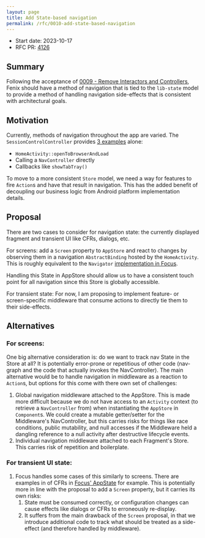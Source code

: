 ```yaml
---
layout: page
title: Add State-based navigation
permalink: /rfc/0010-add-state-based-navigation
---
```


* Start date: 2023-10-17
* RFC PR: [4126](https://github.com/mozilla-mobile/firefox-android/pull/4126)

## Summary

Following the acceptance of [0009 - Remove Interactors and Controllers](0009-remove-interactors-and-controllers), Fenix should have a method of navigation that is tied to the `lib-state` model to  provide a method of handling navigation side-effects that is consistent with architectural goals.

## Motivation

Currently, methods of navigation throughout the app are varied. The `SessionControlController` provides [3 examples](https://searchfox.org/mozilla-mobile/rev/aa6bee71a6e0ea73f041a54ddf4d5d4e2f603429/firefox-android/fenix/app/src/main/java/org/mozilla/fenix/home/sessioncontrol/SessionControlController.kt#180) alone:

- `HomeActivity::openToBrowserAndLoad`
- Calling a `NavController` directly
- Callbacks like `showTabTray()`

To move to a more consistent `Store` model, we need a way for features to fire `Action`s and have that result in navigation. This has the added benefit of decoupling our business logic from Android platform implementation details.

## Proposal

There are two cases to consider for navigation state: the currently displayed fragment and transient UI like CFRs, dialogs, etc.

For screens: add a `Screen` property to `AppStore` and react to changes by observing them in a navigation `AbstractBinding` hosted by the `HomeActivity`. This is roughly equivalent to the `Navigator` [implementation in Focus](https://searchfox.org/mozilla-mobile/rev/aa6bee71a6e0ea73f041a54ddf4d5d4e2f603429/firefox-android/focus-android/app/src/main/java/org/mozilla/focus/navigation/Navigator.kt#22). 

Handling this State in AppStore should allow us to have a consistent touch point for all navigation since this Store is globally accessible. 

For transient state: For now, I am proposing to implement feature- or screen-specific middleware that consume actions to directly tie them to their side-effects.

## Alternatives

### For screens:
One big alternative consideration is: do we want to track nav State in the Store at all? It is potentially error-prone or repetitious of other code (nav-graph and the code that actually invokes the NavController). The main alternative would be to handle navigation in middleware as a reaction to `Action`s, but options for this come with there own set of challenges:

1. Global navigation middleware attached to the AppStore. This is made more difficult because we do not have access to an `Activity` context (to retrieve a `NavController` from) when instantiating the `AppStore` in `Component`s. We could create a mutable getter/setter for the Middleware's NavController, but this carries risks for things like race conditions, public mutability, and null accesses if the Middleware held a dangling reference to a null activity after destructive lifecycle events.
2. Individual navigation middleware attached to each Fragment's Store. This carries risk of repetition and boilerplate.

### For transient UI state:
1. Focus handles some cases of this similarly to screens. There are examples in of CFRs in [Focus' AppState](https://searchfox.org/mozilla-mobile/rev/ebe8346d6074c72af319e3f47d9dec49de381533/firefox-android/focus-android/app/src/main/java/org/mozilla/focus/state/AppState.kt#33) for example. This is potentially more in line with the proposal to add a `Screen` property, but it carries its own risks:
	1. State must be consumed correctly, or configuration changes can cause effects like dialogs or CFRs to erroneously re-display.
	2. It suffers from the main drawback of the `Screen` proposal, in that we introduce additional code to track what should be treated as a side-effect (and therefore handled by middleware).

